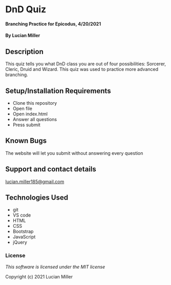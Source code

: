 # DnD Quiz

#### Branching Practice for Epicodus, 4/20/2021

#### By Lucian Miller

## Description

This quiz tells you what DnD class you are out of four possibilities: Sorcerer, Cleric, Druid and Wizard. This quiz was used to practice more advanced branching.

## Setup/Installation Requirements

* Clone this repository
* Open file
* Open index.html
* Answer all questions
* Press submit

## Known Bugs

The website will let you submit without answering every question

## Support and contact details

lucian.miller185@gmail.com

## Technologies Used

* git
* VS code
* HTML
* CSS
* Bootstrap
* JavaScript
* jQuery

### License

*This software is licensed under the MIT license*

Copyright (c) 2021 Lucian Miller